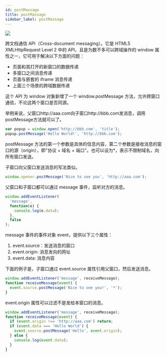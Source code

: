 ```yaml
---
id: postMassage
title: postMassage
sidebar_label: postMassage
---
```


![](https://cosmos-x.oss-cn-hangzhou.aliyuncs.com/pSaI0z.png)

跨文档通信 API（Cross-document messaging）。它是 HTML5 XMLHttpRequest Level 2 中的 API，且是为数不多可以跨域操作的 window 属性之一，它可用于解决以下方面的问题：

- 页面和其打开的新窗口的数据传递
- 多窗口之间消息传递
- 页面与嵌套的 iframe 消息传递
- 上面三个场景的跨域数据传递

这个 API 为 window 对象新增了一个 window.postMessage 方法，允许跨窗口通信，不论这两个窗口是否同源。

举例来说，父窗口http://aaa.com向子窗口http://bbb.com发消息，调用postMessage方法就可以了。

```js
var popup = window.open('http://bbb.com', 'title');
popup.postMessage('Hello World!', 'http://bbb.com');
```

postMessage 方法的第一个参数是具体的信息内容，第二个参数是接收消息的窗口的源（origin），即"协议 + 域名 + 端口"。也可以设为\*，表示不限制域名，向所有窗口发送。

子窗口向父窗口发送消息的写法类似。

```js
window.opener.postMessage('Nice to see you', 'http://aaa.com');
```

父窗口和子窗口都可以通过 message 事件，监听对方的消息。

```js
window.addEventListener(
  'message',
  function(e) {
    console.log(e.data);
  },
  false
);
```

message 事件的事件对象 event，提供以下三个属性：

1. event.source：发送消息的窗口
2. event.origin: 消息发向的网址
3. event.data: 消息内容

下面的例子是，子窗口通过 event.source 属性引用父窗口，然后发送消息。

```js
window.addEventListener('message', receiveMessage);
function receiveMessage(event) {
  event.source.postMessage('Nice to see you!', '*');
}
```

event.origin 属性可以过滤不是发给本窗口的消息。

```js
window.addEventListener('message', receiveMessage);
function receiveMessage(event) {
  if (event.origin !== 'http://aaa.com') return;
  if (event.data === 'Hello World') {
    event.source.postMessage('Hello', event.origin);
  } else {
    console.log(event.data);
  }
}
```
